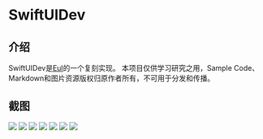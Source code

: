 #  SwiftUIDev

## 介绍

SwiftUIDev是[Eul](https://apps.apple.com/cn/app/eul-swiftui-%E7%AE%80%E6%98%8E%E6%95%99%E7%A8%8B-%E5%B7%A5%E5%85%B7%E4%B9%A6/id1541991958)的一个复刻实现。
本项目仅供学习研究之用，Sample Code、Markdown和图片资源版权归原作者所有，不可用于分发和传播。

## 截图
![](Screenshots/1.png)
![](Screenshots/2.png)
![](Screenshots/3.png)
![](Screenshots/4.png)
![](Screenshots/5.png)
![](Screenshots/6.png)
![](Screenshots/7.png)
